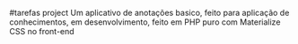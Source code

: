 ﻿#tarefas project
Um aplicativo de anotações basico, feito para aplicação de conhecimentos, em desenvolvimento, feito em PHP puro com Materialize CSS no front-end